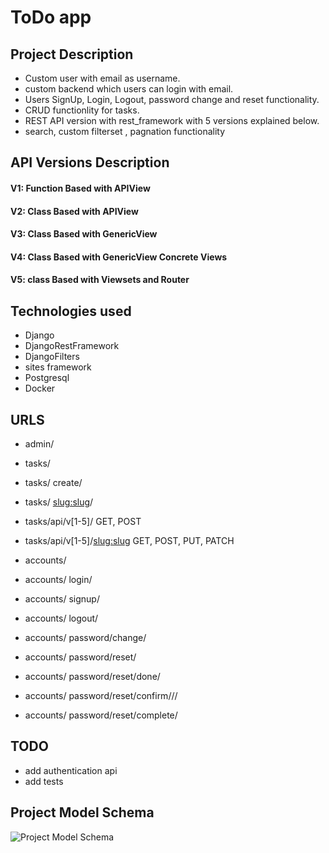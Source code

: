 # ToDo app


## Project Description
* Custom user with email as username.
* custom backend which users can login with email.
* Users SignUp, Login, Logout, password change and reset functionality.
* CRUD functionlity for tasks.
* REST API version with rest_framework with 5 versions explained below.
* search, custom filterset , pagnation functionality


## API Versions Description
#### V1: Function Based with APIView
#### V2: Class Based with APIView
#### V3: Class Based with GenericView
#### V4: Class Based with GenericView Concrete Views
#### V5: class Based with Viewsets and Router
 

## Technologies used
* Django
* DjangoRestFramework
* DjangoFilters
* sites framework
* Postgresql
* Docker


## URLS
* admin/

* tasks/
* tasks/ create/
* tasks/ <slug:slug>/
* tasks/api/v[1-5]/ GET, POST
* tasks/api/v[1-5]/<slug:slug> GET, POST, PUT, PATCH

* accounts/
* accounts/ login/
* accounts/ signup/
* accounts/ logout/
* accounts/ password/change/
* accounts/ password/reset/
* accounts/ password/reset/done/
* accounts/ password/reset/confirm/<uidb64>/<token>/
* accounts/ password/reset/complete/


## TODO
* add authentication api
* add tests


## Project Model Schema
![Project Model Schema](/images/model_schema.png)
